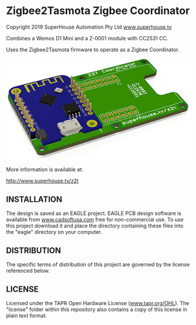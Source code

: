 Zigbee2Tasmota Zigbee Coordinator
=================================

Copyright 2019 SuperHouse Automation Pty Ltd  www.superhouse.tv  

Combines a Wemos D1 Mini and a Z-0001 module with CC2531 CC.

Uses the Zigbee2Tasmota firmware to operate as a Zigbee Coordinator.

![PCB render](Z2T-v1_0-render-600.jpg)

More information is available at:

  http://www.superhouse.tv/z2t


INSTALLATION
------------
The design is saved as an EAGLE project. EAGLE PCB design software is
available from www.cadsoftusa.com free for non-commercial use. To use
this project download it and place the directory containing these files
into the "eagle" directory on your computer.


DISTRIBUTION
------------
The specific terms of distribution of this project are governed by the
license referenced below.


LICENSE
-------
Licensed under the TAPR Open Hardware License (www.tapr.org/OHL).
The "license" folder within this repository also contains a copy of
this license in plain text format.

